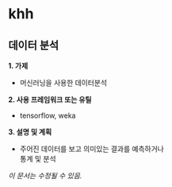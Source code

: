 # khh


<h2 id="데이터-분석"><a name="데이터-분석" href="#데이터-분석"></a>데이터 분석</h2>
<p><strong>1. 가제</strong> </p>
<ul>
<li>머신러닝을 사용한 데이터분석</li></ul>
<p><strong>2. 사용 프레임워크 또는 유틸 </strong></p>
<ul>
<li>tensorflow, weka</li></ul>
<p><strong>3. 설명 및 계획 </strong></p>
<ul>
<li>주어진 데이터를 보고 의미있는 결과를 예측하거나<br>통계 및 분석</li></ul>
<p><em>이 문서는 수정될 수 있음.</em></p>
